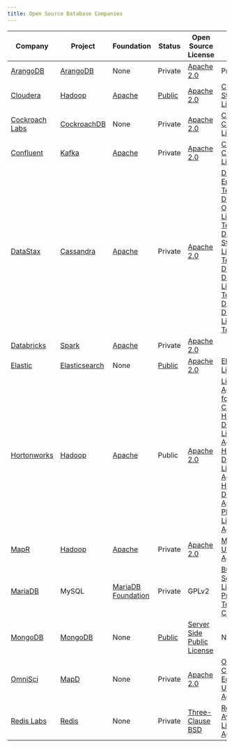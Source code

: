 ```yaml
---
title: Open Source Database Companies
---
```


| Company | Project | Foundation | Status | Open Source License | Closed License |
|-|-|-|-|-|-|
| [ArangoDB](https://www.arangodb.com/) | [ArangoDB](https://github.com/arangodb/arangodb/) | None | Private | [Apache 2.0](https://www.apache.org/licenses/LICENSE-2.0) | Private |
| [Cloudera](https://www.cloudera.com/) | [Hadoop](https://hadoop.apache.org/) | [Apache](https://apache.org) | [Public](https://www.nasdaq.com/symbol/cldr) | [Apache 2.0](https://www.apache.org/licenses/LICENSE-2.0) | [Cloudera Standard License](https://www.cloudera.com/legal/terms-and-conditions/cloudera-standard-license/cloudera-standard-license-v4-2016-05-26.html) |
| [Cockroach Labs](https://www.cockroachlabs.com/) | [CockroachDB](https://github.com/cockroachdb/cockroach) | None | Private | [Apache 2.0](https://www.apache.org/licenses/LICENSE-2.0) | [CockroachDB Community License](https://www.cockroachlabs.com/cockroachdb-community-license/) |
| [Confluent](https://www.confluent.io/) | [Kafka](https://kafka.apache.org/) | [Apache](https://apache.org) | Private | [Apache 2.0](https://www.apache.org/licenses/LICENSE-2.0) | [Confluent Community License](https://www.confluent.io/confluent-community-license) |
| [DataStax](https://www.datastax.com/) | [Cassandra](https://cassandra.apache.org/) | [Apache](https://apache.org) | Private | [Apache 2.0](https://www.apache.org/licenses/LICENSE-2.0) | [DataStax Enterprise Terms](https://www.datastax.com/enterprise-terms), [DataStax OpsCenter License Terms](https://www.datastax.com/datastax-opscenter-license-terms), [DataStax Studio License Terms](https://www.datastax.com/terms/datastax-studio-license-terms), [DataStax DSE Driver License Terms](https://www.datastax.com/terms/datastax-dse-driver-license-terms), [DataStax Developer License Terms](https://www.datastax.com/developer-license-terms) |
| [Databricks](https://databricks.com/) | [Spark](https://spark.apache.org) | [Apache](https://apache.org) | Private | [Apache 2.0](https://www.apache.org/licenses/LICENSE-2.0) |  |
| [Elastic](https://www.elastic.co/) | [Elasticsearch](https://github.com/elastic/elasticsearch) | None | [Public](https://www.nasdaq.com/symbol/estc) | [Apache 2.0](https://www.apache.org/licenses/LICENSE-2.0) | [Elastic License](https://github.com/elastic/elasticsearch/blob/master/licenses/ELASTIC-LICENSE.txt) |
| [Hortonworks](https://hortonworks.com/) | [Hadoop](https://hadoop.apache.org/) | [Apache](https://apache.org) | Public | [Apache 2.0](https://www.apache.org/licenses/LICENSE-2.0) | [License Agreement for Teradata Connector, Hive ODBC Driver License Agreement, Hive JDBC Driver License Agreement, Hive ODBC Driver for Apache Phoenix License Agreement](https://hortonworks.com/licenses/) |
| [MapR](https://mapr.com/) | [Hadoop](https://hadoop.apache.org/) | [Apache](https://apache.org) | Private | [Apache 2.0](https://www.apache.org/licenses/LICENSE-2.0) | [MapR End User License Agreement](https://mapr.com/legal/eula/) |
| [MariaDB](https://mariadb.com/) | MySQL | [MariaDB Foundation](https://mariadb.org/) | Private | GPLv2 | [Business Source License](https://mariadb.com/bsl11/), [Product Terms and Conditions](https://mariadb.com/product-terms-condition/) |
| [MongoDB](https://www.mongodb.com/) | [MongoDB](https://github.com/mongodb/mongo) | None | [Public](https://www.nasdaq.com/symbol/mdb) | [Server Side Public License](https://www.mongodb.com/licensing/server-side-public-license) | None |
| [OmniSci](https://www.omnisci.com/) | [MapD](https://github.com/omnisci/mapd-core) | None | Private | [Apache 2.0](https://www.apache.org/licenses/LICENSE-2.0) | [OmniSci Community Edition End User License Agreement](https://www.omnisci.com/legal/community-eula/) |
| [Redis Labs](https://redislabs.com/) | [Redis](https://github.com/antirez/redis) | None | Private | [Three-Clause BSD](https://github.com/antirez/redis/blob/unstable/COPYING) | [Redis Source Available License Agreement](https://redislabs.com/wp-content/uploads/2019/03/Redis-Source-Available-License-PDF-2.pdf) |
